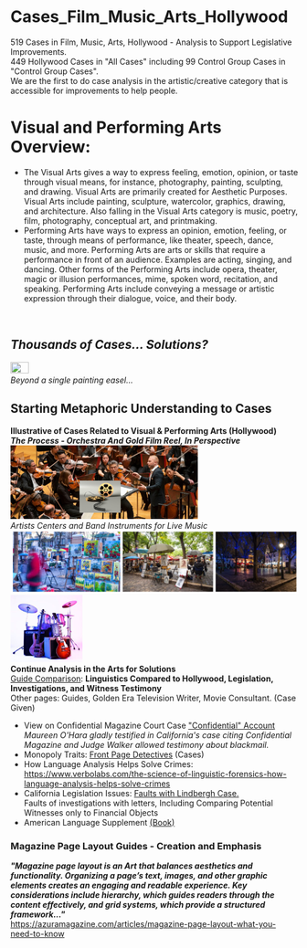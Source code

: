 # Cases_Film_Music_Arts_Hollywood
519 Cases in Film, Music, Arts, Hollywood - Analysis to Support Legislative Improvements.
<br /> 449 Hollywood Cases in "All Cases" including 99 Control Group Cases in "Control Group Cases".
<br /> We are the first to do case analysis in the artistic/creative category that is accessible for improvements to help people. 

# Visual and Performing Arts Overview:
- The Visual Arts gives a way to express feeling, emotion, opinion, or taste through visual means, for instance, photography, painting, sculpting, and drawing. Visual Arts are primarily created for Aesthetic Purposes. Visual Arts include painting, sculpture, watercolor, graphics, drawing, and architecture. Also falling in the Visual Arts category is music, poetry, film, photography, conceptual art, and printmaking.
- Performing Arts have ways to express an opinion, emotion, feeling, or taste, through means of performance, like theater, speech, dance, music, and more. Performing Arts are arts or skills that require a performance in front of an audience. Examples are acting, singing, and dancing. Other forms of the Performing Arts include opera, theater, magic or illusion performances, mime, spoken word, recitation, and speaking. Performing Arts include conveying a message or artistic expression through their dialogue, voice, and their body.
<br>

## <i>Thousands of Cases... Solutions?
<img src="https://i5.walmartimages.com/asr/de9639da-dd49-44fd-8075-88e6b6eb10ea.396233b3d8c7e17e3fac98289853ebf5.jpeg" height=25% width=25%><br>
Beyond a single painting easel...</i><br>

## <b>Starting Metaphoric Understanding to Cases</b><br>
<b>Illustrative of Cases Related to Visual & Performing Arts (Hollywood)</b><br> 
<i><b>The Process - Orchestra And Gold Film Reel, In Perspective</b></i><br>
<img src="https://github.com/RescueSocial/Cases_Film_Music_Arts_Hollywood/blob/main/Orchestra And Reel, Gold Film.png" height=65% width=65%><br> 
<i>Artists Centers and Band Instruments for Live Music</i><br>
<img src="https://github.com/RescueSocial/Cases_Film_Music_Arts_Hollywood/blob/main/montmartre artists centers.png"><br> 
<img src="https://github.com/RescueSocial/Cases_Film_Music_Arts_Hollywood/blob/main/rock band instruments-music-live-music.jpg" height=25% width=25%><br>
<b>Continue Analysis in the Arts for Solutions</b><br>
<a href="https://github.com/RescueSocial/Cases_Film_Music_Arts_Hollywood/blob/main/Linguistics%20Compared%20to%20Investigations%2C%20Hollywood%2C%20Legislation%2C%20Witness%20Testimony.pdf">Guide Comparison<a>:
<b>Linguistics Compared to Hollywood, Legislation, Investigations, and Witness Testimony</b>
<br>Other pages: Guides, Golden Era Television Writer, Movie Consultant. (Case Given)
- View on Confidential Magazine Court Case <a href="http://law2.umkc.edu/faculty/PROJECTS/FTRIALS/confidential/confidentialaccount.html">"Confidential" Account</a>
<br><i>Maureen O'Hara gladly testified in California's case citing Confidential Magazine and Judge Walker allowed testimony about blackmail.</i>
- Monopoly Traits: <a href="https://www.frontpagedetectives.com/celebrity-justice">Front Page Detectives</a> (Cases)
- How Language Analysis Helps Solve Crimes: https://www.verbolabs.com/the-science-of-linguistic-forensics-how-language-analysis-helps-solve-crimes
- California Legislation Issues: <a href="https://www.fbi.gov/history/famous-cases/lindbergh-kidnapping">Faults with Lindbergh Case.</a>
<br>Faults of investigations with letters, Including Comparing Potential Witnesses only to Financial Objects<br></i>
- American Language Supplement <a href="https://www.google.com/books/edition/American_Language_Supplement_2/G-WrlQMn8OYC?hl=en&gbpv=0&bsq=everett%20debaun">(Book)</a>

### <b>Magazine Page Layout Guides - Creation and Emphasis</b><br>
<i><b>"Magazine page layout is an Art that balances aesthetics and functionality. Organizing a page’s text, images, and other graphic elements creates an engaging and readable experience. Key considerations include hierarchy, which guides readers through the content effectively, and grid systems, which provide a structured framework..."<br></i>
</b>https://azuramagazine.com/articles/magazine-page-layout-what-you-need-to-know

